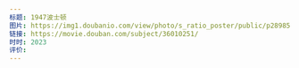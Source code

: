 ```yaml
---
标题: 1947波士顿
图片: https://img1.doubanio.com/view/photo/s_ratio_poster/public/p2898598380.webp
链接: https://movie.douban.com/subject/36010251/
时时: 2023
评价:
---
```


